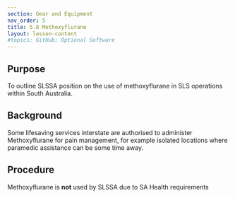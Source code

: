 ```yaml
---
section: Gear and Equipment
nav_order: 5
title: 5.8 Methoxyflurane
layout: lesson-content
#topics: GitHub; Optional Software
---
```


## Purpose

To outline SLSSA position on the use of methoxyflurane in SLS operations within South Australia.

## Background

Some lifesaving services interstate are authorised to administer Methoxyflurane for pain management, for example isolated locations where paramedic assistance can be some time away.

## Procedure

Methoxyflurane is **not** used by SLSSA due to SA Health requirements